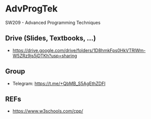 # AdvProgTek
SW209 - Advanced Programming Techniques

## Drive (Slides, Textbooks, ...)
- https://drive.google.com/drive/folders/1D8hmkFps0HkVTRlWm-W5ZRz9js5jDTKh?usp=sharing  

## Group
- Telegram:  https://t.me/+QbMB_S5AgEthZDFl  

## REFs
- https://www.w3schools.com/cpp/ 
